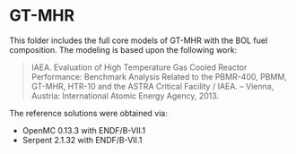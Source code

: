 # GT-MHR

This folder includes the full core models of GT-MHR with the BOL fuel composition. The modeling is based upon the following work:

> IAEA. Evaluation of High Temperature Gas Cooled Reactor Performance: Benchmark Analysis Related to the PBMR-400, PBMM, GT-MHR, HTR-10 and the ASTRA Critical Facility / IAEA. – Vienna, Austria: International Atomic Energy Agency, 2013.

The reference solutions were obtained via:
* OpenMC 0.13.3 with ENDF/B-VII.1
* Serpent 2.1.32 with ENDF/B-VII.1